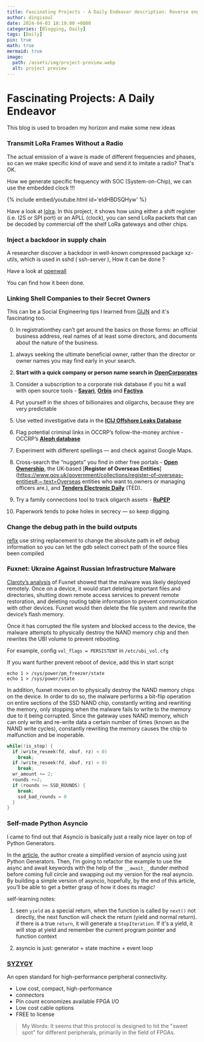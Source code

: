 ```yaml
---
title: Fascinating Projects - A Daily Endeavor description: Reverse engineering an Bluetooth Low Energy light from alipress
author: dingisoul
date: 2024-04-03 18:19:00 +0800
categories: [Blogging, Daily]
tags: [Daily]
pin: true
math: true
mermaid: true
image:
  path: /assets/img/project-preview.webp
  alt: project preview
---
```



# Fascinating Projects: A Daily Endeavor

This blog is used to broaden my horizon and make some new ideas


### Transmit LoRa Frames Without a Radio

The actual emission of a wave is made of different frequencies and phases, so can we make specific kind of wave and send it to imitate a radio? That's OK.

How we generate specific frequency with SOC (System-on-Chip), we can use the embedded clock !!!

{% include embed/youtube.html id='eIdHBDSQHyw' %}

Have a look at [lolra](https://github.com/cnlohr/lolra). In this project, it shows how using either a shift register (i.e. I2S or SPI port) or an APLL (clock), you can send LoRa packets that can be decoded by commercial off the shelf LoRa gateways and other chips.

### Inject a backdoor in supply chain

A researcher discover a backdoor in well-known compressed package xz-utils, which is used in sshd ( ssh-server ), How it can be done ?

Have a look at [openwall](https://www.openwall.com/lists/oss-security/2024/03/29/4)

You can find how it been done. 

### Linking Shell Companies to their Secret Owners

This can be a Social Engineering tips I learned from [GIJN](https://gijn.org/stories/tracking-shell-companies-secret-owners/) and it's fascinating too.

0. In registrationthey can’t get around the basics on those forms: an official business  address, real names of at least some directors, and documents about the  nature of the business.

1. always seeking the ultimate beneficial owner, rather than the director or owner names you may find early in your search.
2. **Start with a quick company or person name search in** [**OpenCorporates**](https://opencorporates.com/)
3. Consider a subscription to a corporate risk database if you hit a wall with open source tools - [**Sayari**](https://sayari.com/financial-crime/), [**Orbis**](https://login.bvdinfo.com/R0/Orbis) and [**Factiva**](https://www.dowjones.com/professional/factiva/?LS=Search&utm_medium=cpc&utm_source=google&utm_campaign=AMER-US[EN]_GGL-Brand[GEN]-FA-Factiva_MT-Exact&CID=7015Y000004FylCQAS&utm_term=factiva_(e)&utm_content=&gad_source=1&gclid=Cj0KCQjwwYSwBhDcARIsAOyL0fgmrbfqHGsRhTB984bRyKqKWwdwTOH8U7-c0br0U8gHvRNeG311DH4aAsXEEALw_wcB).
4. Put yourself in the shoes of billionaires and oligarchs, because they are very predictable
5. Use vetted investigative data in the [**ICIJ Offshore Leaks Database**](https://offshoreleaks.icij.org/)
6. Flag potential criminal links in OCCRP’s follow-the-money archive - OCCRP’s [**Aleph database**](https://aleph.occrp.org/) 
7. Experiment with different spellings — and check against Google Maps.
8. Cross-search the “nuggets” you find in other free portals -  [**Open Ownership**](https://www.openownership.org/en/), the UK-based [**Register of Overseas Entities**](https://www.gov.uk/government/collections/register-of-overseas-entities#:~:text=Overseas entities who want to,owners or managing officers are.), and [**Tenders Electronic Daily**](https://ted.europa.eu/en/news/welcome-to-the-new-ted) (TED).
9. Try a family connections tool to track oligarch assets - [**RuPEP**](https://rupep.org/en/)
10. Paperwork tends to poke holes in secrecy — so keep digging.

### Change the debug path in the build outputs

[refix](https://github.com/yosefk/refix) use string replacement to change the absolute path in elf debug information so you can let the gdb select correct path of the source files been compiled 

### Fuxnet: Ukraine Against Russian Infrastructure Malware

[Claroty’s analysis](https://claroty.com/team82/research/unpacking-the-blackjack-groups-fuxnet-malware) of Fuxnet showed that the malware was likely deployed remotely. Once on a device, it would start deleting important files and directories, shutting down remote access services to prevent remote restoration, and deleting routing table information to prevent communication with other devices. Fuxnet would then delete the file system and rewrite the device’s flash memory.  

Once it has corrupted the file system and blocked access to the device, the malware attempts to physically destroy the NAND memory chip and then rewrites the UBI volume to prevent rebooting.

For example, config `vol_flags = PERSISTENT` in `/etc/ubi_vol.cfg`

If you want further prevent reboot of device, add this in start script

```shell
echo 1 > /sys/power/pm_freezer/state
echo 1 > /sys/power/state
```

In addition, fuxnet moves on to physically destroy the NAND memory chips on the device. In order to do so, the malware performs a bit-flip operation on entire sections of the SSD NAND chip, constantly writing and rewriting the memory, only stopping when the malware fails to write to the memory due to it being corrupted. Since the gateway uses NAND memory, which can only write and re-write data a certain number of times (known as the NAND write cycles), constantly rewriting the memory causes the chip to malfunction and be inoperable. 

```c
while(!is_stop) {
  if (write_reseek(fd, xbuf, rz) < 0)
    break;
  if (write_reseek(fd, xbuf, rz) < 0)
    break;
  wr_amount += 2;
  rounds +=2;
  if (rounds >= SSD_ROUNDS) {
    break;
    ssd_bad_rounds = 0
  }
}
```

### Self-made Python Asyncio 

I came to find out that Asyncio is basically just a really nice layer on top of Python Generators.

In the [article](https://jacobpadilla.com/articles/recreating-asyncio), the author create a simplified version of asyncio using just Python Generators. Then, I’m going to refactor the example to use the async and await keywords with the help of the `__await__` dunder method before coming full circle and swapping out my version for the real asyncio. By building a simple version of asyncio, hopefully, by the end of this article, you’ll be able to get a better grasp of how it does its magic!

self-learning notes: 

1. seen `yield` as a special return, when the function is called by `next()` not directly, the next function will check the return (yield and normal return). if there is a true `return`, it will generate a `StopIteration`. If it's a yield, it will stop at yield and remember the current program pointer and function context

2. asyncio is just: generator + state machine + event loop 

### [SYZYGY](https://syzygyfpga.io/)

An open standard for high-performance peripheral connectivity. 

* Low cost, compact, high-performance
* connectors
* Pin count economizes available FPGA I/O
* Low cost cable options
* FREE to license

> My Words: It seems that this protocol is designed to hit the "sweet spot" for different peripherals, primarily in the field of FPGAs.

